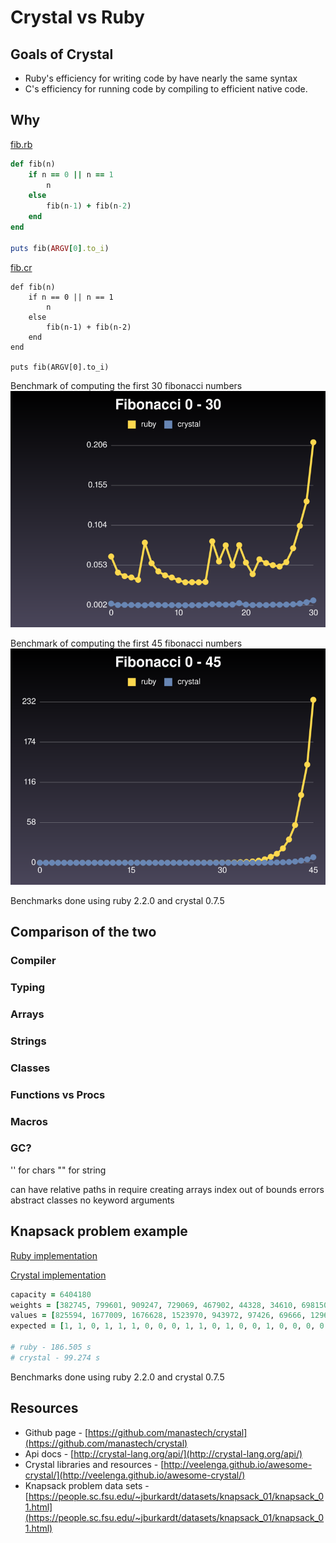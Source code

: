 # Crystal vs Ruby

## Goals of Crystal

* Ruby's efficiency for writing code by have nearly the same syntax
* C's efficiency for running code by compiling to efficient native code.

## Why

[fib.rb](fib/fib.rb)
```ruby 
def fib(n)
	if n == 0 || n == 1
		n
	else 
		fib(n-1) + fib(n-2)
	end
end

puts fib(ARGV[0].to_i)
```

[fib.cr](fib/fib.cr)
```crystal 
def fib(n)
	if n == 0 || n == 1
		n
	else 
		fib(n-1) + fib(n-2)
	end
end

puts fib(ARGV[0].to_i)
```

Benchmark of computing the first 30 fibonacci numbers
![alt text](images/fibonacci-30.png)

Benchmark of computing the first 45 fibonacci numbers
![alt text](images/fibonacci-45.png)

Benchmarks done using ruby 2.2.0 and crystal 0.7.5

## Comparison of the two

### Compiler

### Typing

### Arrays

### Strings

### Classes

### Functions vs Procs

### Macros

### GC? 

'' for chars
"" for string

can have relative paths in require
creating arrays
index out of bounds errors
abstract classes
no keyword arguments

## Knapsack problem example

[Ruby implementation](knapsack/ruby) 

[Crystal implementation](knapsack/crystal) 

``` ruby
capacity = 6404180
weights = [382745, 799601, 909247, 729069, 467902, 44328, 34610, 698150, 823460, 903959, 853665, 551830, 610856, 670702, 488960, 951111, 323046, 446298, 931161, 31385, 496951, 264724, 224916, 169684]
values = [825594, 1677009, 1676628, 1523970, 943972, 97426, 69666, 1296457, 1679693, 1902996, 1844992, 1049289, 1252836, 1319836, 953277, 2067538, 675367, 853655, 1826027, 65731, 901489, 577243, 466257, 369261]
expected = [1, 1, 0, 1, 1, 1, 0, 0, 0, 1, 1, 0, 1, 0, 0, 1, 0, 0, 0, 0, 0, 1, 1, 1]

# ruby - 186.505 s
# crystal - 99.274 s
```

Benchmarks done using ruby 2.2.0 and crystal 0.7.5

## Resources

* Github page - [https://github.com/manastech/crystal](https://github.com/manastech/crystal)
* Api docs - [http://crystal-lang.org/api/](http://crystal-lang.org/api/)
* Crystal libraries and resources - [http://veelenga.github.io/awesome-crystal/](http://veelenga.github.io/awesome-crystal/)
* Knapsack problem data sets - [https://people.sc.fsu.edu/~jburkardt/datasets/knapsack_01/knapsack_01.html](https://people.sc.fsu.edu/~jburkardt/datasets/knapsack_01/knapsack_01.html)
